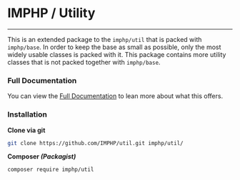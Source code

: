 # IMPHP / Utility
____

This is an extended package to the `imphp/util` that is packed with `imphp/base`. In order to keep the base as small as possible, only the most widely usable classes is packed with it. This package contains more utility classes that is not packed together with `imphp/base`.

### Full Documentation

You can view the [Full Documentation](docs/util.md) to lean more about what this offers.

### Installation

__Clone via git__

```sh
git clone https://github.com/IMPHP/util.git imphp/util/
```

__Composer _(Packagist)___

```sh
composer require imphp/util
```
